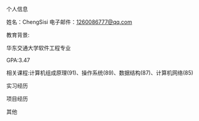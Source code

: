 个人信息

姓名：ChengSisi
电子邮件：1260086777@qq.com

教育背景:

华东交通大学软件工程专业

GPA:3.47 

相关课程:计算机组成原理(91)、操作系统(89)、数据结构(87)、计算机网络(85)

实习经历

项目经历

其他

